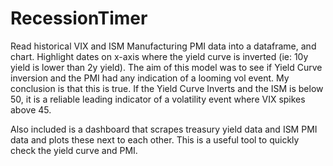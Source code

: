 # RecessionTimer
Read historical VIX and ISM Manufacturing PMI data into a dataframe, and chart. Highlight dates on x-axis where the yield curve is inverted (ie: 10y yield is lower than 2y yield). The aim of this model was to see if Yield Curve inversion and the PMI had any indication of a looming vol event. My conclusion is that this is true. If the Yield Curve Inverts and the ISM is below 50, it is a reliable leading indicator of a volatility event where VIX spikes above 45. 

Also included is a dashboard that scrapes treasury yield data and ISM PMI data and plots these next to each other. This is a useful tool to quickly check the yield curve and PMI. 
